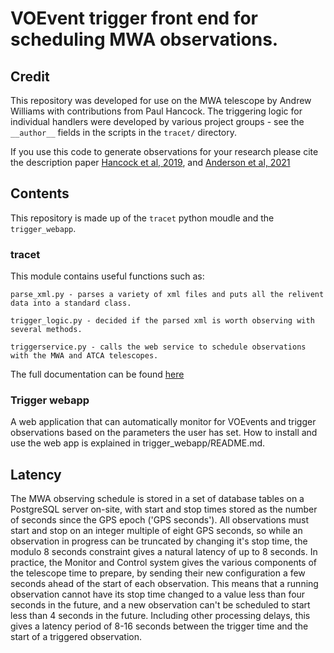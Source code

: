 # VOEvent trigger front end for scheduling MWA observations.

## Credit
This repository was developed for use on the MWA telescope by Andrew Williams with contributions from Paul Hancock.
The triggering logic for individual handlers were developed by various project groups - see the `__author__` fields in the scripts in the `tracet/` directory.

If you use this code to generate observations for your research please cite the description paper [Hancock et al, 2019](https://ui.adsabs.harvard.edu/abs/2019PASA...36...46H/abstract), and [Anderson et al, 2021](https://ui.adsabs.harvard.edu/abs/2021PASA...38...26A/abstract)

## Contents

This repository is made up of the `tracet` python moudle and the `trigger_webapp`.

### tracet
This module contains useful functions such as:

```
parse_xml.py - parses a variety of xml files and puts all the relivent data into a standard class.

trigger_logic.py - decided if the parsed xml is worth observing with several methods.

triggerservice.py - calls the web service to schedule observations with the MWA and ATCA telescopes.
```
The full documentation can be found [here](https://tracet.readthedocs.io/en/latest/)

### Trigger webapp
A web application that can automatically monitor for VOEvents and trigger observations based on the parameters the user has set. How to install and use the web app is explained in trigger_webapp/README.md.

## Latency

The MWA observing schedule is stored in a set of database tables on a PostgreSQL server on-site, with
start and stop times stored as the number of seconds since the GPS epoch ('GPS seconds'). All
observations must start and stop on an integer multiple of eight GPS seconds, so while an observation
in progress can be truncated by changing it's stop time, the modulo 8 seconds constraint gives a natural
latency of up to 8 seconds. In practice, the Monitor and Control system gives the various components of
the telescope time to prepare, by sending their new configuration a few seconds ahead of the start of
each observation. This means that a running observation cannot have its stop time changed to a value less
than four seconds in the future, and a new observation can't be scheduled to start less than 4 seconds
in the future. Including other processing delays, this gives a latency period of 8-16 seconds between
the trigger time and the start
of a triggered observation.
